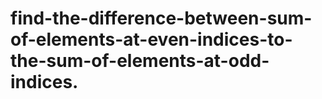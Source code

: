 # find-the-difference-between-sum-of-elements-at-even-indices-to-the-sum-of-elements-at-odd-indices.